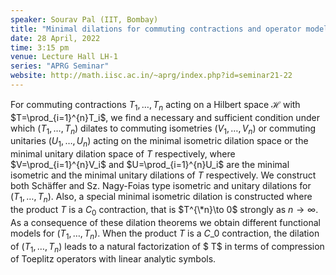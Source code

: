 ```yaml
---
speaker: Sourav Pal (IIT, Bombay)
title: "Minimal dilations for commuting contractions and operator model"
date: 28 April, 2022
time: 3:15 pm
venue: Lecture Hall LH-1
series: "APRG Seminar"
website: http://math.iisc.ac.in/~aprg/index.php?id=seminar21-22
---
```


For commuting contractions $T_1,\ldots ,T_n$ acting on a Hilbert space $\mathcal{H}$ with
$T=\prod_{i=1}^{n}T_i$, we find a necessary and sufficient condition under which
$(T_1,\ldots ,T_n)$ dilates to commuting isometries $(V_1,\ldots ,V_n)$ or commuting
unitaries $(U_1,\ldots ,U_n)$ acting on the minimal isometric dilation space or the minimal
unitary dilation space of $T$ respectively, where $V=\prod_{i=1}^{n}V_i$ and
$U=\prod_{i=1}^{n}U_i$ are the minimal isometric and the minimal unitary dilations of $T$
respectively. We construct both Sch&auml;ffer and Sz. Nagy-Foias type isometric and unitary
dilations for $(T_1,\ldots ,T_n)$. Also, a special minimal isometric dilation is constructed
where the product $T$ is a $C_0$ contraction, that is $T^{\*n}\to 0$ strongly as $n\to \infty$.
As a consequence of these dilation theorems we obtain different functional models for $(T_1,\ldots ,T_n)$.
When the product $T$ is a $C\_0$ contraction, the dilation of $(T_1,\ldots ,T_n)$ leads to a natural
factorization of $ T$ in terms of compression of Toeplitz operators with linear analytic symbols.
